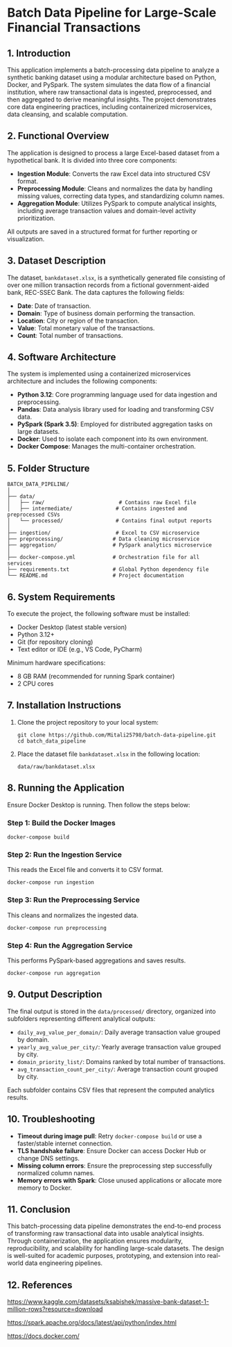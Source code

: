 # Batch Data Pipeline for Large-Scale Financial Transactions

## 1. Introduction

This application implements a batch-processing data pipeline to analyze a synthetic banking dataset using a modular architecture based on Python, Docker, and PySpark. The system simulates the data flow of a financial institution, where raw transactional data is ingested, preprocessed, and then aggregated to derive meaningful insights. The project demonstrates core data engineering practices, including containerized microservices, data cleansing, and scalable computation.

## 2. Functional Overview

The application is designed to process a large Excel-based dataset from a hypothetical bank. It is divided into three core components:

* **Ingestion Module**: Converts the raw Excel data into structured CSV format.
* **Preprocessing Module**: Cleans and normalizes the data by handling missing values, correcting data types, and standardizing column names.
* **Aggregation Module**: Utilizes PySpark to compute analytical insights, including average transaction values and domain-level activity prioritization.

All outputs are saved in a structured format for further reporting or visualization.

## 3. Dataset Description

The dataset, `bankdataset.xlsx`, is a synthetically generated file consisting of over one million transaction records from a fictional government-aided bank, REC-SSEC Bank. The data captures the following fields:

* **Date**: Date of transaction.
* **Domain**: Type of business domain performing the transaction.
* **Location**: City or region of the transaction.
* **Value**: Total monetary value of the transactions.
* **Count**: Total number of transactions.

## 4. Software Architecture

The system is implemented using a containerized microservices architecture and includes the following components:

* **Python 3.12**: Core programming language used for data ingestion and preprocessing.
* **Pandas**: Data analysis library used for loading and transforming CSV data.
* **PySpark (Spark 3.5)**: Employed for distributed aggregation tasks on large datasets.
* **Docker**: Used to isolate each component into its own environment.
* **Docker Compose**: Manages the multi-container orchestration.

## 5. Folder Structure

```
BATCH_DATA_PIPELINE/
│
├── data/
│   ├── raw/                        # Contains raw Excel file
│   ├── intermediate/              # Contains ingested and preprocessed CSVs
│   └── processed/                 # Contains final output reports
│
├── ingestion/                     # Excel to CSV microservice
├── preprocessing/                # Data cleaning microservice
├── aggregation/                  # PySpark analytics microservice
│
├── docker-compose.yml            # Orchestration file for all services
├── requirements.txt              # Global Python dependency file
└── README.md                     # Project documentation
```

## 6. System Requirements

To execute the project, the following software must be installed:

* Docker Desktop (latest stable version)
* Python 3.12+
* Git (for repository cloning)
* Text editor or IDE (e.g., VS Code, PyCharm)

Minimum hardware specifications:

* 8 GB RAM (recommended for running Spark container)
* 2 CPU cores

## 7. Installation Instructions

1. Clone the project repository to your local system:

   ```
   git clone https://github.com/Mitali25798/batch-data-pipeline.git
   cd batch_data_pipeline
   ```

2. Place the dataset file `bankdataset.xlsx` in the following location:

   ```
   data/raw/bankdataset.xlsx
   ```

## 8. Running the Application

Ensure Docker Desktop is running. Then follow the steps below:

### Step 1: Build the Docker Images

```
docker-compose build
```

### Step 2: Run the Ingestion Service

This reads the Excel file and converts it to CSV format.

```
docker-compose run ingestion
```

### Step 3: Run the Preprocessing Service

This cleans and normalizes the ingested data.

```
docker-compose run preprocessing
```

### Step 4: Run the Aggregation Service

This performs PySpark-based aggregations and saves results.

```
docker-compose run aggregation
```

## 9. Output Description

The final output is stored in the `data/processed/` directory, organized into subfolders representing different analytical outputs:

* `daily_avg_value_per_domain/`: Daily average transaction value grouped by domain.
* `yearly_avg_value_per_city/`: Yearly average transaction value grouped by city.
* `domain_priority_list/`: Domains ranked by total number of transactions.
* `avg_transaction_count_per_city/`: Average transaction count grouped by city.

Each subfolder contains CSV files that represent the computed analytics results.

## 10. Troubleshooting

* **Timeout during image pull**: Retry `docker-compose build` or use a faster/stable internet connection.
* **TLS handshake failure**: Ensure Docker can access Docker Hub or change DNS settings.
* **Missing column errors**: Ensure the preprocessing step successfully normalized column names.
* **Memory errors with Spark**: Close unused applications or allocate more memory to Docker.

## 11. Conclusion

This batch-processing data pipeline demonstrates the end-to-end process of transforming raw transactional data into usable analytical insights. Through containerization, the application ensures modularity, reproducibility, and scalability for handling large-scale datasets. The design is well-suited for academic purposes, prototyping, and extension into real-world data engineering pipelines.

## 12. References

https://www.kaggle.com/datasets/ksabishek/massive-bank-dataset-1-million-rows?resource=download

https://spark.apache.org/docs/latest/api/python/index.html

https://docs.docker.com/


